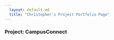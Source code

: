 ```yaml
---
  layout: default.md
  title: "Christopher's Project Portfolio Page"
---
```


### Project: CampusConnect
